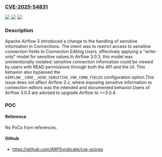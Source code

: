 ### [CVE-2025-54831](https://cve.mitre.org/cgi-bin/cvename.cgi?name=CVE-2025-54831)
![](https://img.shields.io/static/v1?label=Product&message=Apache%20Airflow&color=blue)
![](https://img.shields.io/static/v1?label=Version&message=3.0.3%20&color=brightgreen)
![](https://img.shields.io/static/v1?label=Vulnerability&message=CWE-213%20Exposure%20of%20Sensitive%20Information%20Due%20to%20Incompatible%20Policies&color=brightgreen)

### Description

Apache Airflow 3 introduced a change to the handling of sensitive information in Connections. The intent was to restrict access to sensitive connection fields to Connection Editing Users, effectively applying a "write-only" model for sensitive values.In Airflow 3.0.3, this model was unintentionally violated: sensitive connection information could be viewed by users with READ permissions through both the API and the UI. This behavior also bypassed the `AIRFLOW__CORE__HIDE_SENSITIVE_VAR_CONN_FIELDS` configuration option.This issue does not affect Airflow 2.x, where exposing sensitive information to connection editors was the intended and documented behavior.Users of Airflow 3.0.3 are advised to upgrade Airflow to >=3.0.4.

### POC

#### Reference
No PoCs from references.

#### Github
- https://github.com/ARPSyndicate/cve-scores

